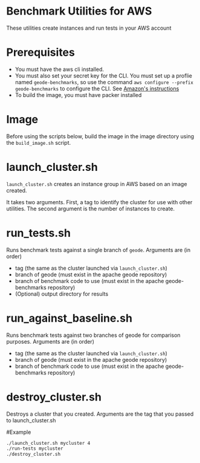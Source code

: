 # Benchmark Utilities for AWS

These utilities create instances and run tests in your AWS account

# Prerequisites
* You must have the aws cli installed.
* You must also set your secret key for the CLI. You must set up a proflie named `geode-benchmarks`, so use the command `aws configure --prefix geode-benchmarks` to configure the CLI. See [Amazon's instructions](https://docs.aws.amazon.com/cli/latest/userguide/cli-chap-configure.html)
* To build the image, you must have packer installed

# Image

Before using the scripts below, build the image in the image directory using the `build_image.sh` script.

# launch_cluster.sh
`launch_cluster.sh` creates an instance group in AWS based on an image created.

It takes two arguments. First, a tag to identify the cluster for use with other utilities. The
second argument is the number of instances to create. 

# run_tests.sh
Runs benchmark tests against a single branch of `geode`. Arguments are (in order)

* tag (the same as the cluster launched via `launch_cluster.sh`)
* branch of geode (must exist in the apache geode repository)
* branch of benchmark code to use (must exist in the apache geode-benchmarks repository)
* (Optional) output directory for results

# run_against_baseline.sh
Runs benchmark tests against two branches of geode for comparison purposes. Arguments are (in order)

* tag (the same as the cluster launched via `launch_cluster.sh`)
* branch of geode (must exist in the apache geode repository)
* branch of benchmark code to use (must exist in the apache geode-benchmarks repository)


# destroy_cluster.sh
Destroys a cluster that you created. Arguments are the tag that you passed to launch_cluster.sh

#Example
```bash
./launch_cluster.sh mycluster 4
./run-tests mycluster
./destroy_cluster.sh
```
